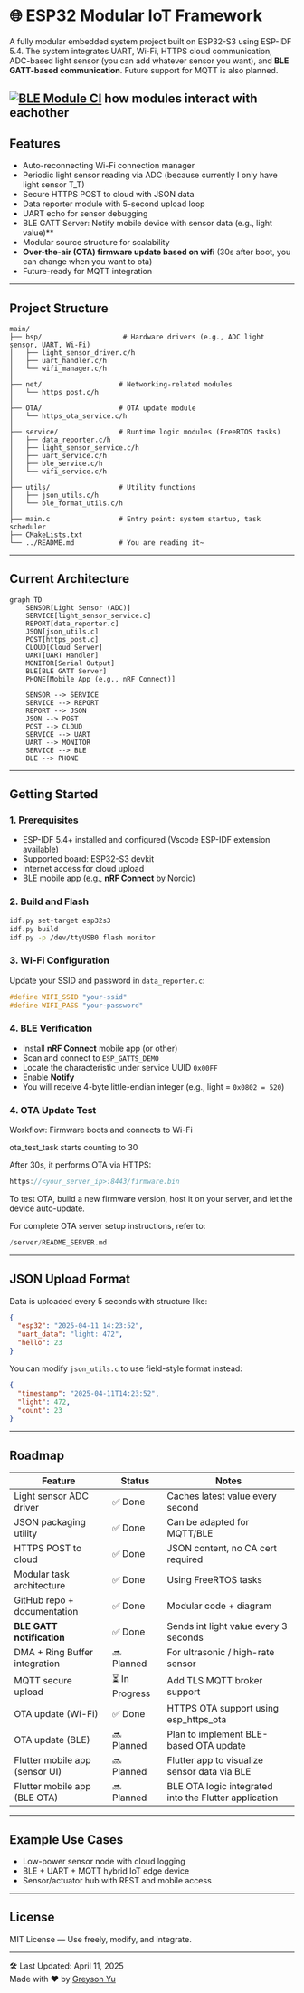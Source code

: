 # 🌐 ESP32 Modular IoT Framework 

A fully modular embedded system project built on ESP32-S3 using ESP-IDF 5.4. The system integrates UART, Wi-Fi, HTTPS cloud communication, ADC-based light sensor (you can add whatever sensor you want), and **BLE GATT-based communication**. Future support for MQTT is also planned.

[![BLE Module CI](https://github.com/MrRaidrop/esp32_ble_mqtt_https_sensors/actions/workflows/ci.yml/badge.svg)](https://github.com/MrRaidrop/esp32_ble_mqtt_https_sensors/actions)
how modules interact with eachother
---

##  Features

-  Auto-reconnecting Wi-Fi connection manager
-  Periodic light sensor reading via ADC (because currently I only have light sensor T_T)
-  Secure HTTPS POST to cloud with JSON data
-  Data reporter module with 5-second upload loop
-  UART echo for sensor debugging
-  BLE GATT Server: Notify mobile device with sensor data (e.g., light value)**
-  Modular source structure for scalability
-  **Over-the-air (OTA) firmware update based on wifi** (30s after boot, you can change when you want to ota)
-  Future-ready for MQTT integration

---

##  Project Structure

```
main/
├── bsp/                    # Hardware drivers (e.g., ADC light sensor, UART, Wi-Fi)
│   ├── light_sensor_driver.c/h
│   ├── uart_handler.c/h
│   └── wifi_manager.c/h
│
├── net/                   # Networking-related modules
│   └── https_post.c/h
│
├── OTA/                   # OTA update module
│   └── https_ota_service.c/h
│
├── service/               # Runtime logic modules (FreeRTOS tasks)
│   ├── data_reporter.c/h
│   ├── light_sensor_service.c/h
│   ├── uart_service.c/h
│   ├── ble_service.c/h
│   └── wifi_service.c/h
│
├── utils/                 # Utility functions
│   ├── json_utils.c/h
│   └── ble_format_utils.c/h
│
├── main.c                 # Entry point: system startup, task scheduler
├── CMakeLists.txt
└── ../README.md           # You are reading it~

```

---

##  Current Architecture

```
graph TD
    SENSOR[Light Sensor (ADC)]
    SERVICE[light_sensor_service.c]
    REPORT[data_reporter.c]
    JSON[json_utils.c]
    POST[https_post.c]
    CLOUD[Cloud Server]
    UART[UART Handler]
    MONITOR[Serial Output]
    BLE[BLE GATT Server]
    PHONE[Mobile App (e.g., nRF Connect)]

    SENSOR --> SERVICE
    SERVICE --> REPORT
    REPORT --> JSON
    JSON --> POST
    POST --> CLOUD
    SERVICE --> UART
    UART --> MONITOR
    SERVICE --> BLE
    BLE --> PHONE
```

---

##  Getting Started

### 1. Prerequisites

- ESP-IDF 5.4+ installed and configured (Vscode ESP-IDF extension available)
- Supported board: ESP32-S3 devkit
- Internet access for cloud upload
- BLE mobile app (e.g., **nRF Connect** by Nordic)

### 2. Build and Flash

```bash
idf.py set-target esp32s3
idf.py build
idf.py -p /dev/ttyUSB0 flash monitor
```

### 3. Wi-Fi Configuration

Update your SSID and password in `data_reporter.c`:

```c
#define WIFI_SSID "your-ssid"
#define WIFI_PASS "your-password"
```

### 4. BLE Verification

- Install **nRF Connect** mobile app (or other)
- Scan and connect to `ESP_GATTS_DEMO`
- Locate the characteristic under service UUID `0x00FF`
- Enable **Notify**
- You will receive 4-byte little-endian integer (e.g., light = `0x0802 = 520`)

### 4. OTA Update Test

Workflow:
Firmware boots and connects to Wi-Fi

ota_test_task starts counting to 30

After 30s, it performs OTA via HTTPS:

```c
https://<your_server_ip>:8443/firmware.bin 
```

To test OTA, build a new firmware version, host it on your server, and let the device auto-update.

For complete OTA server setup instructions, refer to:

```c
/server/README_SERVER.md
```

---

##  JSON Upload Format

Data is uploaded every 5 seconds with structure like:

```json
{
  "esp32": "2025-04-11 14:23:52",
  "uart_data": "light: 472",
  "hello": 23
}
```

You can modify `json_utils.c` to use field-style format instead:

```json
{
  "timestamp": "2025-04-11T14:23:52",
  "light": 472,
  "count": 23
}
```

---
##  Roadmap

| Feature                         | Status        | Notes                                                |
|----------------------------------|---------------|------------------------------------------------------|
| Light sensor ADC driver         | ✅ Done        | Caches latest value every second                     |
| JSON packaging utility          | ✅ Done        | Can be adapted for MQTT/BLE                          |
| HTTPS POST to cloud             | ✅ Done        | JSON content, no CA cert required                    |
| Modular task architecture       | ✅ Done        | Using FreeRTOS tasks                                 |
| GitHub repo + documentation     | ✅ Done        | Modular code + diagram                               |
| **BLE GATT notification**       | ✅ Done        | Sends int light value every 3 seconds                |
| DMA + Ring Buffer integration   | 🔜 Planned     | For ultrasonic / high-rate sensor                    |
| MQTT secure upload              | ⏳ In Progress | Add TLS MQTT broker support                          |
| OTA update (Wi-Fi)              | ✅ Done        | HTTPS OTA support using esp_https_ota                |
| OTA update (BLE)                | 🔜 Planned     | Plan to implement BLE-based OTA update               |
| Flutter mobile app (sensor UI)  | 🔜 Planned     | Flutter app to visualize sensor data via BLE         |
| Flutter mobile app (BLE OTA)    | 🔜 Planned     | BLE OTA logic integrated into the Flutter application|

---

##  Example Use Cases

- Low-power sensor node with cloud logging
- BLE + UART + MQTT hybrid IoT edge device
- Sensor/actuator hub with REST and mobile access

---

##  License

MIT License — Use freely, modify, and integrate.

---

🛠️ Last Updated: April 11, 2025  
Made with ❤️ by [Greyson Yu](https://github.com/MrRaidrop)
